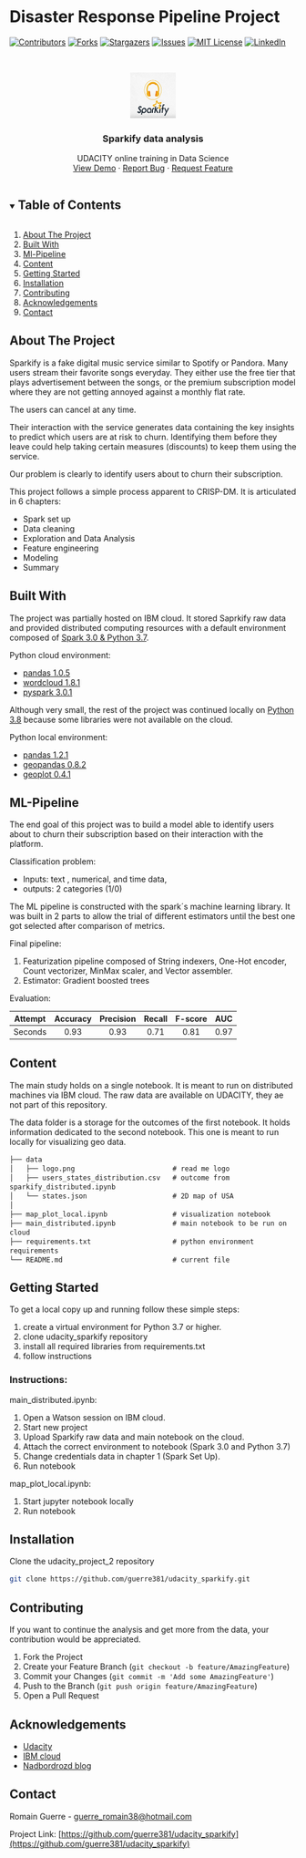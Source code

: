 # Disaster Response Pipeline Project
<!-- PROJECT SHIELDS -->

[![Contributors][contributors-shield]][contributors-url]
[![Forks][forks-shield]][forks-url]
[![Stargazers][stars-shield]][stars-url]
[![Issues][issues-shield]][issues-url]
[![MIT License][license-shield]][license-url]
[![LinkedIn][linkedin-shield]][linkedin-url]


<!-- PROJECT LOGO -->
<br />
<p align="center">
  <a href="https://github.com/guerre381/udacity_sparkify">
    <img src="data/logo.png" alt="Logo" width="80" height="80">
  </a>

  <h3 align="center">Sparkify data analysis</h3>

  <p align="center">
    UDACITY online training in Data Science  
    <br />
    <a href="https://github.com/guerre381/udacity_sparkify">View Demo</a>
    ·
    <a href="https://github.com/guerre381/udacity_sparkify/issues">Report Bug</a>
    ·
    <a href="https://github.com/guerre381/udacity_sparkify/issues">Request Feature</a>
  </p>
</p>


<!-- TABLE OF CONTENTS -->
<details open="open">
  <summary><h2 style="display: inline-block">Table of Contents</h2></summary>
  <ol>
    <li><a href="#about-the-project">About The Project</a></li>
    <li><a href="#built-with">Built With</a></li>
    <li><a href="#ml-pipeline">Ml-Pipeline</a></li>
    <li><a href="#content">Content</a></li>
    <li><a href="#getting-started">Getting Started</a></li>
    <li><a href="#installation">Installation</a></li>
    <li><a href="#contributing">Contributing</a></li>
     <li><a href="#acknowledgements">Acknowledgements</a></li>
    <li><a href="#contact">Contact</a></li>
  </ol>
</details>

<!-- ABOUT THE PROJECT -->
## About The Project
 
Sparkify is a fake digital music service similar to Spotify or Pandora. Many users stream their favorite songs everyday.
They either use the free tier that plays advertisement between the songs, 
or the premium  subscription model where they are not getting annoyed against a monthly flat rate. 

The users can cancel at any time. 

Their interaction with the service generates data containing the key insights to predict which users are at risk to churn.
Identifying them before they leave could help taking certain measures (discounts) to keep them using the service.

Our problem is clearly to identify users about to churn their subscription. 

This project follows a simple process apparent to CRISP-DM. It is articulated in 6 chapters:
* Spark set up
* Data cleaning
* Exploration and Data Analysis
* Feature engineering
* Modeling
* Summary


<!-- Built with -->
## Built With

The project was partially hosted on IBM cloud. 
It stored Saprkify raw data and provided distributed computing resources with a default environment composed of
[Spark 3.0 & Python 3.7](https://www.ibm.com/support/producthub/icpdata/docs/content/SSQNUZ_latest/wsj/analyze-data/spark-envs.html).

Python cloud environment:
* [pandas 1.0.5](https://pandas.pydata.org/)
* [wordcloud 1.8.1](http://amueller.github.io/word_cloud/)
* [pyspark 3.0.1](https://spark.apache.org/docs/latest/api/python/)


Although very small, the rest of the project was continued locally on [Python 3.8](https://www.python.org/downloads/release/python-380/) because some libraries were not available on the cloud. 


Python local environment:
* [pandas 1.2.1](https://pandas.pydata.org/)
* [geopandas 0.8.2](https://geopandas.org/)
* [geoplot 0.4.1](https://residentmario.github.io/geoplot/)

<!-- ML-Pipeline -->
## ML-Pipeline

The end goal of this project was to build a model able to identify users about to churn their subscription based on their interaction with the platform.

Classification problem:
* Inputs:   text , numerical, and time data, 
* outputs:  2 categories (1/0)

The ML pipeline is constructed with the spark´s machine learning library. It was built in 2 parts to allow 
the trial of different estimators until the best one got selected after comparison of metrics.

Final pipeline:
1. Featurization pipeline composed of String indexers, One-Hot encoder, Count vectorizer,  MinMax scaler, and Vector assembler.
2. Estimator: Gradient boosted trees

Evaluation:

| Attempt | Accuracy | Precision | Recall | F-score | AUC |
| :---: | :---: | :---: | :---: | :---: | :---: | 
| Seconds | 0.93 | 0.93 | 0.71  | 0.81 | 0.97 | 

<!-- Content -->
## Content
The main study holds on a single notebook. It is meant to run on distributed machines via IBM cloud. 
The raw data are available on UDACITY, they ae not part of this repository. 

The data folder is a storage for the outcomes of the first notebook. 
It holds information dedicated to the second notebook. This one is meant to run locally for 
visualizing geo data.

    ├── data
    │   ├── logo.png                        # read me logo
    │   ├── users_states_distribution.csv   # outcome from sparkify_distributed.ipynb
    │   └── states.json                     # 2D map of USA
    │
    ├── map_plot_local.ipynb                # visualization notebook
    ├── main_distributed.ipynb              # main notebook to be run on cloud
    ├── requirements.txt                    # python environment requirements
    └── README.md                           # current file

<!-- GETTING STARTED -->
## Getting Started

To get a local copy up and running follow these simple steps:
1. create a virtual environment for Python 3.7 or higher.
2. clone udacity_sparkify repository
3. install all required libraries from requirements.txt
4. follow instructions

### Instructions:

main_distributed.ipynb:

1. Open a Watson session on IBM cloud.
2. Start new project
3. Upload Sparkify raw data and main notebook on the cloud.
4. Attach the correct environment to notebook (Spark 3.0 and Python 3.7)
5. Change credentials data in chapter 1 (Spark Set Up).
5. Run notebook

map_plot_local.ipynb:

1. Start jupyter notebook locally
2. Run notebook


<!-- INSTALLATION -->
## Installation

Clone the udacity_project_2 repository
   ```sh
   git clone https://github.com/guerre381/udacity_sparkify.git
   ```

<!-- CONTRIBUTING -->
## Contributing

If you want to continue the analysis and get more from the data, your contribution would be appreciated.

1. Fork the Project
2. Create your Feature Branch (`git checkout -b feature/AmazingFeature`)
3. Commit your Changes (`git commit -m 'Add some AmazingFeature'`)
4. Push to the Branch (`git push origin feature/AmazingFeature`)
5. Open a Pull Request

<!-- ACKNOWLEDGEMENTS -->
## Acknowledgements
* [Udacity](https://review.udacity.com/#!/rubrics/2345/view)
* [IBM cloud](https://cloud.ibm.com/login)
* [Nadbordrozd blog](http://nadbordrozd.github.io/blog/2016/05/20/text-classification-with-word2vec/)

<!-- CONTACT -->
## Contact

Romain Guerre - guerre_romain38@hotmail.com

Project Link: [https://github.com/guerre381/udacity_sparkify](https://github.com/guerre381/udacity_sparkify)


[contributors-shield]: https://img.shields.io/github/contributors/guerre381/udacity_project_2.svg?style=for-the-badge
[contributors-url]: https://github.com/guerre381/udacity_sparkify/graphs/contributors
[forks-shield]: https://img.shields.io/github/forks/guerre381/udacity_project_2.svg?style=for-the-badge
[forks-url]: https://github.com/guerre381/udacity_sparkify/network/members
[stars-shield]: https://img.shields.io/github/stars/guerre381/udacity_project_2.svg?style=for-the-badge
[stars-url]: https://github.com/guerre381/udacity_sparkify/stargazers
[issues-shield]: https://img.shields.io/github/issues/guerre381/udacity_project_2.svg?style=for-the-badge
[issues-url]: https://github.com/guerre381/udacity_sparkify/issues
[license-shield]: https://img.shields.io/github/license/guerre381/udacity_project_2.svg?style=for-the-badge
[license-url]: https://github.com/guerre381/udacity_sparkify/blob/master/LICENSE.txt
[linkedin-shield]: https://img.shields.io/badge/-LinkedIn-black.svg?style=for-the-badge&logo=linkedin&colorB=555
[linkedin-url]: https://www.linkedin.com/in/romain-guerre-14b4a891/


